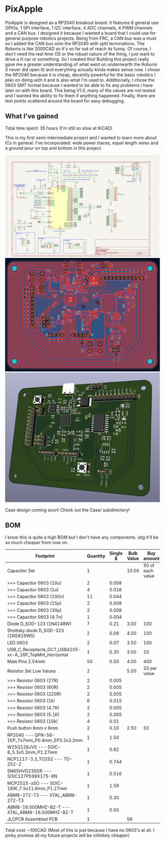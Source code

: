 # PixApple

PixApple is designed as a RP2040 breakout board. It features 8 general use GPIOs, 1 SPI interface, 1 I2C interface, 4 ADC channels, 4 PWM channels and a CAN bus.
I designed it because I wanted a board that I could use for general purpose robotics projects. Being from FRC, a CAN bus was a must so I added the CAN bus onto the RP2040 with split terminations.
The Roborio is like 2000CAD so it's so far out of reach its funny. Of course, I don't need the real time OS or the robust nature of the thing, I just want to drive a lil car or something. So I created this!
Building this project really gave me a greater understanding of what went on undernearth the Roborio (I never did open it) and everything actually kinda makes sense now.
I chose the RP2040 because it is cheap, decently powerful for the basic robotics I plan on doing with it and is also what I'm used to.
Additionally, I chose the 0603 SMT format because I wanted to be able to fix any problems I have later on with this board.
This being V1.0, many of the values are not tested and I wanted the ability to fix them if anything happened.
Finally, there are test points scattered around the board for easy debugging.

## What I've gained

Total time spent: 35 hours (I'm still so slow at KiCAD)

This is my first semi-intermediate project and I wanted to learn more about ICs in general. I've incorporated: wide power traces, equal length wires and a ground pour on top and bottom in this project.

![Schematic](img/14.png)
![PCB](img/12.png)
![3D](img/13.png)

Case design coming soon! Check out the Case/ subdirectory!

## BOM

I know this is quite a high BOM but I don't have any components. istg it'll be so much cheaper from now on.

| Footprint                                               | Quantity | Single $ | Bulk Value | Buy amount       | Link                                                  |
| ------------------------------------------------------- | -------- | -------- | ---------- | ---------------- | ----------------------------------------------------- |
| Capacitor Set                                           | 1        |          | 10.00      | 50 of each value | https://www.aliexpress.com/item/1005002782324319.html |
| >>> Capacitor 0603 (10u)                                | 2        | 0.008    |            |                  |                                                       |
| >>> Capacitor 0603 (1u)                                 | 4        | 0.016    |            |                  |                                                       |
| >>> Capacitor 0603 (100n)                               | 11       | 0.044    |            |                  |                                                       |
| >>> Capacitor 0603 (15p)                                | 2        | 0.008    |            |                  |                                                       |
| >>> Capacitor 0603 (30p)                                | 2        | 0.008    |            |                  |                                                       |
| >>> Capacitor 0603 (4.7n)                               | 1        | 0.004    |            |                  |                                                       |
| Diode D_SOD-123 (1N4148W)                               | 7        | 0.21     | 3.00       | 100              | https://www.aliexpress.com/item/4000685043735.html    |
| Shottsky diode D_SOD-323 (1N5819WS)                     | 2        | 0.08     | 4.00       | 100              | https://www.aliexpress.com/item/1005006207828437.html |
| LED 0603                                                | 2        | 0.07     | 3.50       | 100              | https://www.aliexpress.com/item/1005008127880619.html |
| USB_C_Receptacle_GCT_USB4105-xx-A_16P_TopMnt_Horizontal | 1        | 0.30     | 3.00       | 10               | https://www.aliexpress.com/item/1005008515699009.html |
| Male Pins 2.54mm                                        | 50       | 0.50     | 4.00       | 400              | https://www.aliexpress.com/item/4001198421663.html    |
| Resistor Set Low Values                                 | 2        |          | 5.00       | 20 per value     | https://www.aliexpress.com/item/1005007902452631.html |
| >>> Resistor 0603 (27R)                                 | 2        | 0.005    |            |                  |                                                       |
| >>> Resistor 0603 (60R)                                 | 2        | 0.005    |            |                  |                                                       |
| >>> Resistor 0603 (220R)                                | 2        | 0.005    |            |                  |                                                       |
| >>> Resistor 0603 (1k)                                  | 6        | 0.015    |            |                  |                                                       |
| >>> Resistor 0603 (4.7K)                                | 2        | 0.005    |            |                  |                                                       |
| >>> Resistor 0603 (5.1K)                                | 2        | 0.005    |            |                  |                                                       |
| >>> Resistor 0603 (10k)                                 | 4        | 0.01     |            |                  |                                                       |
| Push button 6mm x 6mm                                   | 2        | 0.10     | 2.50       | 50               | https://www.aliexpress.com/item/32815969627.html      |
| RP2040 --- QFN-56-1EP_7x7mm_P0.4mm_EP3.2x3.2mm          | 1        | 1.50     |            |                  | JLCPCB Assembly                                       |
| W25Q128JVS --- SOIC-8_5.3x5.3mm_P1.27mm                 | 1        | 0.82     |            |                  | JLCPCB Assembly                                       |
| NCP1117-3.3_TO252 --- TO-252-2                          | 1        | 0.744    |            |                  | JLCPCB Assembly                                       |
| SN65HVD230DR --- SOIC127P599X175-8N                     | 1        | 0.516    |            |                  | JLCPCB Assembly                                       |
| MCP2515-xSO --- SOIC-18W_7.5x11.6mm_P1.27mm             | 1        | 1.59     |            |                  | JLCPCB Assembly                                       |
| ABM8-272-T3 --- XTAL_ABM8-272-T3                        | 1        | 0.30     |            |                  | JLCPCB Assembly                                       |
| ABM8-16.000MHZ-B2-T --- XTAL_ABM8-16.000MHZ-B2-T        | 1        | 0.50     |            |                  | JLCPCB Assembly                                       |
| JLCPCB Assembled PCB                                    | 1        |          | 58         |                  | JLCPCB Assembly                                       |

Total cost: ~100CAD (Most of this is just because I have no 0603's at all. I pinky promise all my future projects will be infinitely cheaper)
